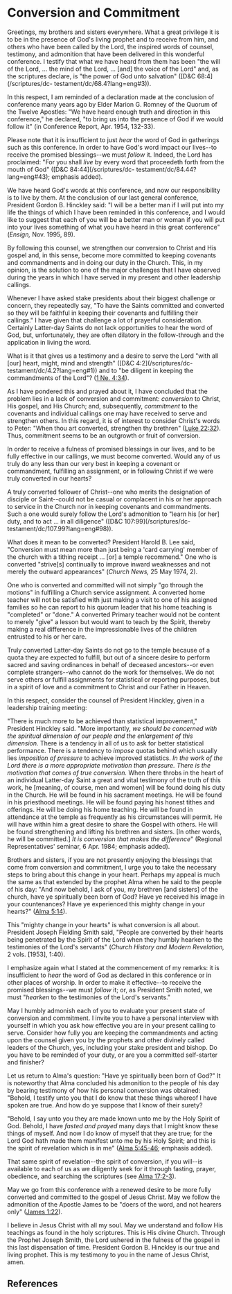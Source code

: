 # Conversion and Commitment

Greetings, my brothers and sisters everywhere. What a great privilege it is to
be in the presence of God's living prophet and to receive from him, and others
who have been called by the Lord, the inspired words of counsel, testimony,
and admonition that have been delivered in this wonderful conference. I
testify that what we have heard from them has been "the will of the Lord, ...
the mind of the Lord, ... [and] the voice of the Lord" and, as the scriptures
declare, is "the power of God unto salvation" ([D&amp;C 68:4](/scriptures/dc-
testament/dc/68.4?lang=eng#3)).

In this respect, I am reminded of a declaration made at the conclusion of
conference many years ago by Elder Marion G. Romney of the Quorum of the
Twelve Apostles: "We have heard enough truth and direction in this
conference," he declared, "to bring us into the presence of God if we would
follow it" (in Conference Report, Apr. 1954, 132-33).

Please note that it is insufficient to just _hear_ the word of God in
gatherings such as this conference. In order to have God's word impact our
lives--to receive the promised blessings--we must _follow_ it. Indeed, the
Lord has proclaimed: "For you shall _live_ by every word that proceedeth forth
from the mouth of God" ([D&amp;C 84:44](/scriptures/dc-
testament/dc/84.44?lang=eng#43); emphasis added).

We have heard God's words at this conference, and now our responsibility is to
live by them. At the conclusion of our last general conference, President
Gordon B. Hinckley said: "I will be a better man if I will put into my life
the things of which I have been reminded in this conference, and I would like
to suggest that each of you will be a better man or woman if you will put into
your lives something of what you have heard in this great conference"
(_Ensign,_ Nov. 1995, 89).

By following this counsel, we strengthen our conversion to Christ and His
gospel and, in this sense, become more committed to keeping covenants and
commandments and in doing our duty in the Church. This, in my opinion, is the
solution to one of the major challenges that I have observed during the years
in which I have served in my present and other leadership callings.

Whenever I have asked stake presidents about their biggest challenge or
concern, they repeatedly say, "To have the Saints committed and converted so
they will be faithful in keeping their covenants and fulfilling their
callings." I have given that challenge a lot of prayerful consideration.
Certainly Latter-day Saints do not lack opportunities to hear the word of God,
but, unfortunately, they are often dilatory in the follow-through and the
application in living the word.

What is it that gives us a testimony and a desire to serve the Lord "with all
[our] heart, might, mind and strength" ([D&amp;C 4:2](/scriptures/dc-
testament/dc/4.2?lang=eng#1)) and to "be diligent in keeping the commandments
of the Lord"? ([1 Ne. 4:34](/scriptures/bofm/1-ne/4.34?lang=eng#33)).

As I have pondered this and prayed about it, I have concluded that the problem
lies in a lack of conversion and commitment: _conversion_ to Christ, His
gospel, and His Church; and, subsequently, _commitment_ to the covenants and
individual callings one may have received to serve and strengthen others. In
this regard, it is of interest to consider Christ's words to Peter: "When thou
art converted, strengthen thy brethren" ([Luke
22:32](/scriptures/nt/luke/22.32?lang=eng#31)). Thus, commitment seems to be
an outgrowth or fruit of conversion.

In order to receive a fulness of promised blessings in our lives, and to be
fully effective in our callings, we must become converted. Would any of us
truly do any less than our very best in keeping a covenant or commandment,
fulfilling an assignment, or in following Christ if we were truly converted in
our hearts?

A truly converted follower of Christ--one who merits the designation of
disciple or Saint--could not be casual or complacent in his or her approach to
service in the Church nor in keeping covenants and commandments. Such a one
would surely follow the Lord's admonition to "learn his [or her] duty, and to
act ... in all diligence" ([D&amp;C 107:99](/scriptures/dc-
testament/dc/107.99?lang=eng#98)).

What does it mean to be converted? President Harold B. Lee said, "Conversion
must mean more than just being a 'card carrying' member of the church with a
tithing receipt ... [or] a temple recommend." One who is converted "strive[s]
continually to improve inward weaknesses and not merely the outward
appearances" (_Church News,_ 25 May 1974, 2).

One who is converted and committed will not simply "go through the motions" in
fulfilling a Church service assignment. A converted home teacher will not be
satisfied with just making a visit to one of his assigned families so he can
report to his quorum leader that his home teaching is "completed" or "done." A
converted Primary teacher would not be content to merely "give" a lesson but
would want to teach by the Spirit, thereby making a real difference in the
impressionable lives of the children entrusted to his or her care.

Truly converted Latter-day Saints do not go to the temple because of a quota
they are expected to fulfill, but out of a sincere desire to perform sacred
and saving ordinances in behalf of deceased ancestors--or even complete
strangers--who cannot do the work for themselves. We do not serve others or
fulfill assignments for statistical or reporting purposes, but in a spirit of
love and a commitment to Christ and our Father in Heaven.

In this respect, consider the counsel of President Hinckley, given in a
leadership training meeting:

"There is much more to be achieved than statistical improvement," President
Hinckley said. "More importantly, _we should be concerned with the spiritual
dimension of our people and the enlargement of this dimension._ There is a
tendency in all of us to ask for better statistical performance. There is a
tendency to _impose_ quotas behind which usually lies _imposition of pressure_
to achieve improved statistics. _In the work of the Lord there is a more
appropriate motivation than pressure. There is the motivation that comes of
true conversion._ When there throbs in the heart of an individual Latter-day
Saint a great and vital testimony of the truth of this work, he [meaning, of
course, men and women] will be found doing his duty in the Church. He will be
found in his sacrament meetings. He will be found in his priesthood meetings.
He will be found paying his honest tithes and offerings. He will be doing his
home teaching. He will be found in attendance at the temple as frequently as
his circumstances will permit. He will have within him a great desire to share
the Gospel with others. He will be found strengthening and lifting his
brethren and sisters. [In other words, he will be committed.] _It is
conversion that makes the difference_" (Regional Representatives' seminar, 6
Apr. 1984; emphasis added).

Brothers and sisters, if you are not presently enjoying the blessings that
come from conversion and commitment, I urge you to take the necessary steps to
bring about this change in your heart. Perhaps my appeal is much the same as
that extended by the prophet Alma when he said to the people of his day: "And
now behold, I ask of you, my brethren [and sisters] of the church, have ye
spiritually been born of God? Have ye received his image in your countenances?
Have ye experienced this mighty change in your hearts?" ([Alma
5:14](/scriptures/bofm/alma/5.14?lang=eng#13)).

This "mighty change in your hearts" is what conversion is all about. President
Joseph Fielding Smith said, "People are converted by their hearts being
penetrated by the Spirit of the Lord when they humbly hearken to the
testimonies of the Lord's servants" (_Church History and Modern Revelation,_ 2
vols. [1953], 1:40).

I emphasize again what I stated at the commencement of my remarks: it is
insufficient to _hear_ the word of God as declared in this conference or in
other places of worship. In order to make it effective--to receive the
promised blessings--we must _follow_ it; or, as President Smith noted, we must
"_hearken_ to the testimonies of the Lord's servants."

May I humbly admonish each of you to evaluate your present state of conversion
and commitment. I invite you to have a personal interview with yourself in
which you ask how effective you are in your present calling to serve. Consider
how fully you are keeping the commandments and acting upon the counsel given
you by the prophets and other divinely called leaders of the Church, yes,
including your stake president and bishop. Do you have to be reminded of your
duty, or are you a committed self-starter and finisher?

Let us return to Alma's question: "Have ye spiritually been born of God?" It
is noteworthy that Alma concluded his admonition to the people of his day by
bearing testimony of how his personal conversion was obtained: "Behold, I
testify unto you that I do know that these things whereof I have spoken are
true. And how do ye suppose that I know of their surety?

"Behold, I say unto you they are made known unto me by the Holy Spirit of God.
Behold, I have _fasted and prayed_ many days that I might know these things of
myself. And now I do know of myself that they are true; for the Lord God hath
made them manifest unto me by his Holy Spirit; and this is the spirit of
revelation which is in me" ([Alma
5:45-46](/scriptures/bofm/alma/5.45-46?lang=eng#44); emphasis added).

That same spirit of revelation--the spirit of conversion, if you will--is
available to each of us as we diligently seek for it through fasting, prayer,
obedience, and searching the scriptures (see [Alma
17:2-3](/scriptures/bofm/alma/17.2-3?lang=eng#1)).

May we go from this conference with a renewed desire to be more fully
converted and committed to the gospel of Jesus Christ. May we follow the
admonition of the Apostle James to be "doers of the word, and not hearers
only" ([James 1:22](/scriptures/nt/james/1.22?lang=eng#21)).

I believe in Jesus Christ with all my soul. May we understand and follow His
teachings as found in the holy scriptures. This is His divine Church. Through
the Prophet Joseph Smith, the Lord ushered in the fulness of the gospel in
this last dispensation of time. President Gordon B. Hinckley is our true and
living prophet. This is my testimony to you in the name of Jesus Christ, amen.

## References

